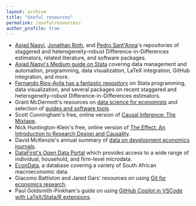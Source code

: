 ```yaml
---
layout: archive
title: "Useful resources"
permalink: /usefulresources/
author_profile: true
---
```


* [Asjad Naqvi](https://asjadnaqvi.github.io/DiD/), [Jonathan Roth](https://www.jonathandroth.com/did-resources/), and [Pedro Sant'Anna](https://psantanna.com/did-resources/)'s repositories of staggered and heterogeneity-robust Difference-in-Differences estimators, related literature, and software packages.
* [Asjad Naqvi's Medium guide on Stata](https://medium.com/the-stata-guide/welcome-to-the-stata-guide-12adf81ec3d) covering data management and automation, programming, data visualization, LaTeX integration, GitHub integration, and more. 
* [Fernando Rios-Avila has a fantastic repository](https://friosavila.github.io) on Stata programming, data visualization, and several packages on recent staggered and heterogeneity-robust Difference-in-Differences estimators. 
* Grant McDermott's resources on [data science for economists](https://github.com/uo-ec607/lectures) and selection of [guides and software tools](https://grantmcdermott.com/software/).
* Scott Cunningham's free, online version of [Causal Inference: The Mixtape](https://mixtape.scunning.com).
* Nick Huntington-Klein's free, online version of [The Effect: An Introduction to Research Design and Causality](https://theeffectbook.net).
* David McKenzie's annual summary of [data on development economics journals](https://blogs.worldbank.org/en/impactevaluations/the-state-of-development-journals-2024--quality--acceptance-rate).
* [DataFirst's Open Data Portal](https://www.datafirst.uct.ac.za/dataportal/index.php/catalog/central/?page=1&sort_by=title&sort_order=asc&ps=15) which provides access to a wide range of individual, household, and firm-level microdata.
* [EconData](https://www.econdata.co.za/signin), a database covering a variety of South African macroeconomic data.
* Giacomo Battiston and Jared Gars' resources on using [Git for economics research](https://leap.unibocconi.eu/resources/courses/git-for-research-in-economics).
* Paul Goldsmith-Pinkham's guide on using [GitHub Copilot in VSCode with LaTeX/Stata/R extensions](https://paulgp.substack.com/p/setting-up-github-copilot-and-vscode).








